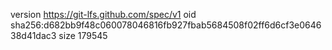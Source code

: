 version https://git-lfs.github.com/spec/v1
oid sha256:d682bb9f48c060078046816fb927fbab5684508f02ff6d6cf3e064638d41dac3
size 179545
